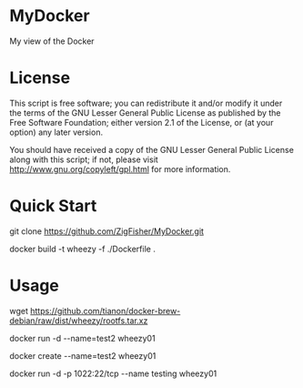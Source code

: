 MyDocker
========

My view of the Docker


License
=======

This script is free software; you can redistribute it and/or modify it under the terms of
the GNU Lesser General Public License as published by the Free Software Foundation;
either version 2.1 of the License, or (at your option) any later version.

You should have received a copy of the GNU Lesser General Public License along with this
script; if not, please visit http://www.gnu.org/copyleft/gpl.html for more information.


Quick Start
===========

  git clone https://github.com/ZigFisher/MyDocker.git

  docker build -t wheezy -f ./Dockerfile .




Usage
=====

wget https://github.com/tianon/docker-brew-debian/raw/dist/wheezy/rootfs.tar.xz

docker run -d --name=test2 wheezy01

docker create --name=test2 wheezy01

docker run -d -p 1022:22/tcp --name testing wheezy01
